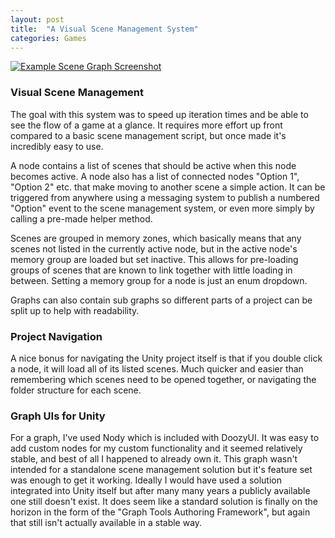 ```yaml
---
layout: post
title:  "A Visual Scene Management System"
categories: Games
---
```


[![Example Scene Graph Screenshot]({{site.url}}//assets/img/sceneManagementScreenshot.jpeg)]({{site.url}}/games/2000/01/02/scene-management-system.html)

### Visual Scene Management
The goal with this system was to speed up iteration times and be able to see the flow of a game at a glance. It requires more effort up front compared to a basic scene management script, but once made it's incredibly easy to use.

A node contains a list of scenes that should be active when this node becomes active. A node also has a list of connected nodes "Option 1", "Option 2" etc. that make moving to another scene a simple action. It can be triggered from anywhere using a messaging system to publish a numbered "Option" event to the scene management system, or even more simply by calling a pre-made helper method.

Scenes are grouped in memory zones, which basically means that any scenes not listed in the currently active node, but in the active node's memory group are loaded but set inactive. This allows for pre-loading groups of scenes that are known to link together with little loading in between. Setting a memory group for a node is just an enum dropdown.

Graphs can also contain sub graphs so different parts of a project can be split up to help with readability.

### Project Navigation
A nice bonus for navigating the Unity project itself is that if you double click a node, it will load all of its listed scenes. Much quicker and easier than remembering which scenes need to be opened together, or navigating the folder structure for each scene. 

### Graph UIs for Unity
For a graph, I've used Nody which is included with DoozyUI. It was easy to add custom nodes for my custom functionality and it seemed relatively stable, and best of all I happened to already own it. This graph wasn't intended for a standalone scene management solution but it's feature set was enough to get it working. Ideally I would have used a solution integrated into Unity itself but after many many years a publicly available one still doesn't exist. It does seem like a standard solution is finally on the horizon in the form of the "Graph Tools Authoring Framework", but again that still isn't actually available in a stable way.
